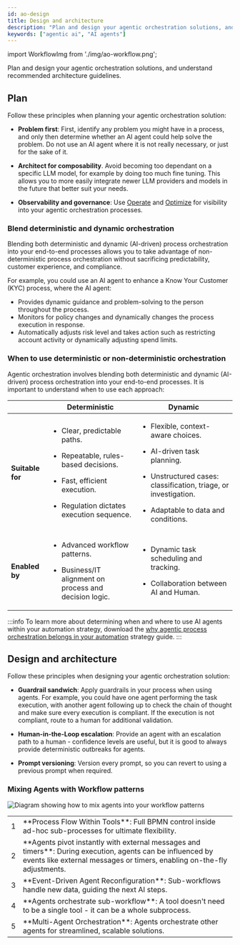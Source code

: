 ```yaml
---
id: ao-design
title: Design and architecture
description: "Plan and design your agentic orchestration solutions, and understand recommended architecture and workflow guidelines."
keywords: ["agentic ai", "AI agents"]
---
```


import WorkflowImg from './img/ao-workflow.png';

Plan and design your agentic orchestration solutions, and understand recommended architecture guidelines.

## Plan

Follow these principles when planning your agentic orchestration solution:

- **Problem first**: First, identify any problem you might have in a process, and only then determine whether an AI agent could help solve the problem. Do not use an AI agent where it is not really necessary, or just for the sake of it.

- **Architect for composability**. Avoid becoming too dependant on a specific LLM model, for example by doing too much fine tuning. This allows you to more easily integrate newer LLM providers and models in the future that better suit your needs.

- **Observability and governance**: Use [Operate](/components/operate/operate-introduction.md) and [Optimize](/components/optimize/what-is-optimize.md) for visibility into your agentic orchestration processes.

### Blend deterministic and dynamic orchestration

Blending both deterministic and dynamic (AI-driven) process orchestration into your end-to-end processes allows you to take advantage of non-deterministic process orchestration without sacrificing predictability, customer experience, and compliance.

For example, you could use an AI agent to enhance a Know Your Customer (KYC) process, where the AI agent:

- Provides dynamic guidance and problem-solving to the person throughout the process.
- Monitors for policy changes and dynamically changes the process execution in response.
- Automatically adjusts risk level and takes action such as restricting account activity or dynamically adjusting spend limits.

### When to use deterministic or non-deterministic orchestration

Agentic orchestration involves blending both deterministic and dynamic (AI-driven) process orchestration into your end-to-end processes. It is important to understand when to use each approach:

| &nbsp;           | Deterministic                                                                                                                                                                                                | Dynamic                                                                                                                                                                                                                                |
| ---------------- | ------------------------------------------------------------------------------------------------------------------------------------------------------------------------------------------------------------ | -------------------------------------------------------------------------------------------------------------------------------------------------------------------------------------------------------------------------------------- |
| **Suitable for** | <p><ul><li><p>Clear, predictable paths.</p></li><li><p>Repeatable, rules-based decisions.</p></li><li><p>Fast, efficient execution.</p></li><li><p>Regulation dictates execution sequence.</p></li></ul></p> | <p><ul><li><p>Flexible, context-aware choices.</p></li><li><p>AI-driven task planning.</p></li><li><p>Unstructured cases: classification, triage, or investigation.</p></li><li><p>Adaptable to data and conditions.</p></li></ul></p> |
| **Enabled by**   | <p><ul><li><p>Advanced workflow patterns.</p></li><li><p>Business/IT alignment on process and decision logic.</p></li></ul></p>                                                                              | <p><ul><li><p>Dynamic task scheduling and tracking.</p></li><li><p>Collaboration between AI and Human.</p></li></ul></p>                                                                                                               |

:::info
To learn more about determining when and where to use AI agents within your automation strategy, download the [why agentic process orchestration belongs in your automation](https://page.camunda.com/wp-why-agentic-process-orchestration-belongs-in-your-automation-strategy) strategy guide.
:::

## Design and architecture

Follow these principles when designing your agentic orchestration solution:

- **Guardrail sandwich**: Apply guardrails in your process when using agents. For example, you could have one agent performing the task execution, with another agent following up to check the chain of thought and make sure every execution is compliant. If the execution is not compliant, route to a human for additional validation.

- **Human-in-the-Loop escalation**: Provide an agent with an escalation path to a human - confidence levels are useful, but it is good to always provide deterministic outbreaks for agents.

- **Prompt versioning**: Version every prompt, so you can revert to using a previous prompt when required.

### Mixing Agents with Workflow patterns

<p><img src={WorkflowImg} style={{marginBottom: '0'}} title="Diagram showing how to mix agents into your workflow patterns" className="img-transparent"/></p>

<table className="table-callout">
<tr>
    <td><span className="callout">1</span></td>
    <td>**Process Flow Within Tools**: Full BPMN control inside ad-hoc sub-processes for ultimate flexibility.</td>
</tr>
<tr>
    <td><span className="callout">2</span></td>
    <td>**Agents pivot instantly with external messages and timers**: During execution, agents can be influenced by events like external messages or timers, enabling on-the-fly adjustments.</td>
</tr>
<tr>
    <td><span className="callout">3</span></td>
    <td>**Event-Driven Agent Reconfiguration**: Sub-workflows handle new data, guiding the next AI steps.</td>
</tr>
<tr>
    <td><span className="callout">4</span></td>
    <td>**Agents orchestrate sub-workflow**: A tool doesn't need to be a single tool - it can be a whole subprocess.</td>
</tr>
<tr>
    <td><span className="callout">5</span></td>
    <td>**Multi-Agent Orchestration**: Agents orchestrate other agents for streamlined, scalable solutions.</td>
</tr>
</table>
